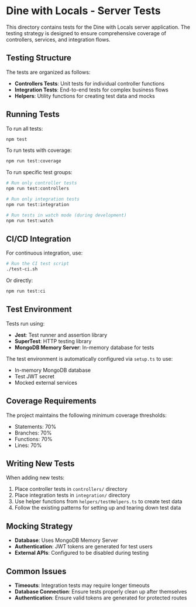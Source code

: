 # Dine with Locals - Server Tests

This directory contains tests for the Dine with Locals server application. The testing strategy is designed to ensure comprehensive coverage of controllers, services, and integration flows.

## Testing Structure

The tests are organized as follows:

- **Controllers Tests**: Unit tests for individual controller functions
- **Integration Tests**: End-to-end tests for complex business flows
- **Helpers**: Utility functions for creating test data and mocks

## Running Tests

To run all tests:

```bash
npm test
```

To run tests with coverage:

```bash
npm run test:coverage
```

To run specific test groups:

```bash
# Run only controller tests
npm run test:controllers

# Run only integration tests
npm run test:integration

# Run tests in watch mode (during development)
npm run test:watch
```

## CI/CD Integration

For continuous integration, use:

```bash
# Run the CI test script
./test-ci.sh
```

Or directly:

```bash
npm run test:ci
```

## Test Environment

Tests run using:

- **Jest**: Test runner and assertion library
- **SuperTest**: HTTP testing library
- **MongoDB Memory Server**: In-memory database for tests

The test environment is automatically configured via `setup.ts` to use:

- In-memory MongoDB database
- Test JWT secret
- Mocked external services

## Coverage Requirements

The project maintains the following minimum coverage thresholds:

- Statements: 70%
- Branches: 70%
- Functions: 70%
- Lines: 70%

## Writing New Tests

When adding new tests:

1. Place controller tests in `controllers/` directory
2. Place integration tests in `integration/` directory
3. Use helper functions from `helpers/testHelpers.ts` to create test data
4. Follow the existing patterns for setting up and tearing down test data

## Mocking Strategy

- **Database**: Uses MongoDB Memory Server
- **Authentication**: JWT tokens are generated for test users
- **External APIs**: Configured to be disabled during testing

## Common Issues

- **Timeouts**: Integration tests may require longer timeouts
- **Database Connection**: Ensure tests properly clean up after themselves
- **Authentication**: Ensure valid tokens are generated for protected routes
